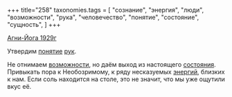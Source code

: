 +++
title="258"
taxonomies.tags = [
 "сознание",
 "энергия",
 "люди",
 "возможности",
 "рука",
 "человечество",
 "понятие",
 "состояние",
 "сущность",
]
+++

[Агни-Йога 1929г](/agni/1929)

Утвердим [понятие](/tags/понятие) [рук](/tags/человечество).   

Не отнимаем [возможности](/tags/возможности), но даём выход из настоящего [состояния](/tags/состояние). Привыкать пора к Необозримому, к ряду несказуемых [энергий](/tags/энергия), близких к нам. Если соль находится на столе, это не значит, что мы уже ощутили вкус её.
